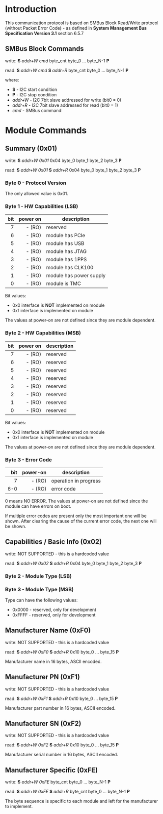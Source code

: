 # Introduction

This communication protocol is based on SMBus Block Read/Write protocol (without Packet Error Code) - as defined in **System Management Bus Specification Version 3.1** section 6.5.7

## SMBus Block Commands

write: **S** *addr+W* *cmd* byte_cnt byte_0 ... byte_N-1 **P**

read: **S** *addr+W* *cmd* **S** *addr+R* byte_cnt byte_0 ... byte_N-1 **P**

where:

  * **S** - I2C start condition
  * **P** - I2C stop condition
  * *addr+W* - I2C 7bit slave addressed for write (bit0 = 0)
  * *addr+R* - I2C 7bit slave addressed for read (bit0 = 1)
  * *cmd* - SMBus command

# Module Commands

## Summary (0x01)

write: **S** *addr+W* *0x01* 0x04 byte_0 byte_1 byte_2 byte_3 **P**

read: **S** *addr+W* *0x01* **S** *addr+R* 0x04 byte_0 byte_1 byte_2 byte_3 **P**

### Byte 0 - Protocol Version

The only allowed value is 0x01.

### Byte 1 - HW Capabilities (LSB)

| bit | power on | description             |
|----:|---------:|-------------------------|
|  7  |   - (RO) | reserved                |
|  6  |   - (RO) | module has PCIe         |
|  5  |   - (RO) | module has USB          |
|  4  |   - (RO) | module has JTAG         |
|  3  |   - (RO) | module has 1PPS    	 |
|  2  |   - (RO) | module has CLK100    	 |
|  1  |   - (RO) | module has power supply |
|  0  |   - (RO) | module is TMC           |

Bit values:

  * 0x0 interface is **NOT** implemented on module
  * 0x1 interface is implemented on module

The values at power-on are not defined since they are module dependent.

### Byte 2 - HW Capabilities (MSB)

| bit | power on | description        |
|----:|---------:|--------------------|
|  7  |   - (RO) | reserved           |
|  6  |   - (RO) | reserved           |
|  5  |   - (RO) | reserved           |
|  4  |   - (RO) | reserved           |
|  3  |   - (RO) | reserved           |
|  2  |   - (RO) | reserved           |
|  1  |   - (RO) | reserved           |
|  0  |   - (RO) | reserved           |

Bit values:

  * 0x0 interface is **NOT** implemented on module
  * 0x1 interface is implemented on module

The values at power-on are not defined since they are module dependent.

### Byte 3 - Error Code

| bit | power-on | description            |
|----:|---------:|------------------------|
|  7  |   - (RO) | operation in progress  |
| 6-0 |   - (RO) | error code             |

0 means NO ERROR. The values at power-on are not defined since the module can have errors on boot.

If multiple error codes are present only the most important one will be shown. After clearing the cause of the current error code, the next one will be shown.

## Capabilities / Basic Info (0x02)

write: NOT SUPPORTED - this is a hardcoded value

read: **S** *addr+W* *0x02* **S** *addr+R* 0x04 byte_0 byte_1 byte_2 byte_3 **P**

### Byte 2 - Module Type (LSB)

### Byte 3 - Module Type (MSB)

Type can have the following values:

  * 0x0000 - reserved, only for development
  * 0xFFFF - reserved, only for development

## Manufacturer Name (0xF0)

write: NOT SUPPORTED - this is a hardcoded value

read: **S** *addr+W* *0xF0* **S** *addr+R* 0x10 byte_0 ... byte_15 **P**

Manufacturer name in 16 bytes, ASCII encoded.

## Manufacturer PN (0xF1)

write: NOT SUPPORTED - this is a hardcoded value

read: **S** *addr+W* *0xF1* **S** *addr+R* 0x10 byte_0 ... byte_15 **P**

Manufacturer part number in 16 bytes, ASCII encoded.

## Manufacturer SN (0xF2)

write: NOT SUPPORTED - this is a hardcoded value

read: **S** *addr+W* *0xF2* **S** *addr+R* 0x10 byte_0 ... byte_15 **P**

Manufacturer serial number in 16 bytes, ASCII encoded.

## Manufacturer Specific (0xFE)

write: **S** *addr+W* *0xFE* byte_cnt byte_0 ... byte_N-1 **P**

read: **S** *addr+W* *0xFE* **S** *addr+R* byte_cnt byte_0 ... byte_N-1 **P**

The byte sequence is specific to each module and left for the manufacturer to implement.
